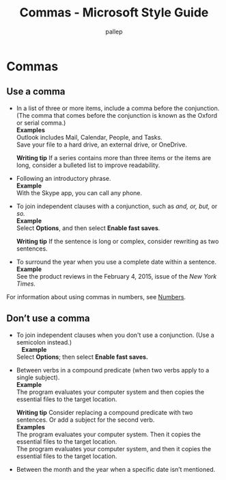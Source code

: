 ﻿---
title: Commas - Microsoft Style Guide
author: pallep
ms.author: pallep
ms.date: 1/19/2018
ms.topic: article
ms.prod: non-product-specific
---

# Commas

## Use a comma

  - In
    a list of three or more items, include a comma before the conjunction.
    (The comma that comes before the conjunction is known as the Oxford or
    serial comma.)<br />
    **Examples**  
    Outlook includes Mail, Calendar, People, and Tasks.  
    Save your file to a hard drive, an external drive, or OneDrive.

    **Writing tip** If a series contains more than three items or the items are long, consider a bulleted list to improve readability.

  - Following an introductory phrase. <br />
    **Example** <br />With the Skype app, you can call any phone.

  - To join independent clauses with a conjunction, such as *and, or, but,* or *so.*<br />
    **Example** <br />Select **Options**, and then select **Enable fast saves**.

    **Writing tip** If the sentence is long or complex, consider rewriting as two sentences.

  - To surround the year when you use a complete date within a sentence.<br />
    **Example** <br />See the product reviews in the February 4, 2015, issue of the *New York Times.*

For information about using commas in numbers, see [Numbers](/style-guide/numbers).

## Don’t use a comma

  - To join independent clauses when you don't use a conjunction. (Use a semicolon instead.)<br />
    **Example** <br />Select **Options**; then select **Enable fast saves.**

  - Between verbs in a compound predicate (when two verbs apply to a single subject).<br />
    **Example** <br />The program evaluates your computer system and then copies the essential files to the target location. 

    **Writing tip** Consider replacing a compound predicate with two sentences. Or add a subject for the second verb.<br />
    **Examples**  
    The program evaluates your computer system. Then it copies the essential files to the target location.  
    The program evaluates your computer system, and then it copies the essential files to the target location. 

  - Between the month and the year when a specific date isn’t mentioned.
